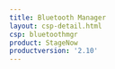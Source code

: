 ```yaml
---
title: Bluetooth Manager
layout: csp-detail.html
csp: bluetoothmgr
product: StageNow
productversion: '2.10'
---
```







